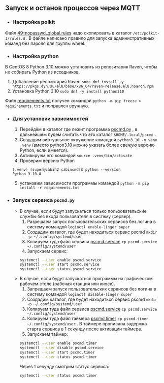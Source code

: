 ## Запуск и останов процессов через MQTT

- ### Настройка polkit
Файл [49-nopasswd_global.rules](49-nopasswd_global.rules) надо скопировать в каталог `/etc/polkit-1/rules.d` . В файле написано правило для запуска административных команд без пароля для группы wheel.

- ### Настройка python
В CentOS 8 Python 3.10 можно установить из репозитария Raven, чтобы не собирать Python из исходников. 

1. Добавление репозитария Raven `sudo dnf install -y https://pkgs.dyn.su/el8/base/x86_64/raven-release.el8.noarch.rpm`
2. Установка Python 3.10 `sudo dnf -y install python310`

Файл [requirements.txt](requirements.txt) получен командой `python -m pip freeze > requirements.txt` и поправлен вручную.

- ### Для установки зависимостей

    1. Перейдём в каталог где лежит программа [pscmd.py](pscmd.py) , в дальнейшем будем считать что это каталог `$HOME/.local/pscmd` .
    2. Создадим виртуальное окружение командой `python3.10 -m venv .venv` (вместо python3.10 можно указать более свежую версию Python, если имеется).
    3. Активируем его командой `source .venv/bin/activate`
    4. Проверим версию Python
    ```
    (.venv) [super@cabin2 cabincmd]$ python --version
    Python 3.10.8
    ```
    5. установим зависимости программы командой `python -m pip install -r requirements.txt`

- ### Запуск сервиса `pscmd.py`
    * В случае, если будут запускаться только пользовательские службы без входа пользователя в систему (сервер).
        1. Разрешаем запуск пользовательских сервисов без логина в систему командой `loginctl enable-linger super`
        2. Создадим каталог, где будет находиться сервис pscmd `mkdir -p ~/.config/systemd/user`
        3. Копируем туда файл сервиса [pscmd.service](pscmd.service) `cp pscmd.service ~/.config/systemd/user`
        4. Запускаем сервис:
        ```bash
        systemctl --user enable pscmd.service
        systemctl --user start pscmd.service
        systemctl --user status pscmd.service
        ```
    * В случае, если будут запускаться программы на графическом рабочем столе (рабочая станция или киоск).
        1. Запрещаем запуск пользовательских сервисов без логина в систему командой `loginctl disable-linger super`
        2. Создадим каталог, где будет находиться сервис pscmd `mkdir -p ~/.config/systemd/user`
        3. Копируем туда файл сервиса [pscmd.service](pscmd.service) `cp pscmd.service ~/.config/systemd/user`
        4. Копируем туда файл таймера [pscmd.timer](pscmd.timer) `cp pscmd.timer ~/.config/systemd/user` .
        В таймере прописана задержка старта сервиса в 1 секунду после активации таймера.
        5. Запускаем таймер:
        ```bash
        systemctl --user enable pscmd.timer        
        systemctl --user disable pscmd.service
        systemctl --user start pscmd.timer
        systemctl --user status pscmd.timer
        ```
        Через 1 секунду смотрим статус сервиса:
        ```bash
        systemctl --user status pscmd.timer
        ```
